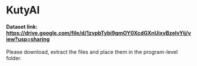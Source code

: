 # KutyAI

#### Dataset link: https://drive.google.com/file/d/1zvpbTybi9qmOY0XcdGXnUixvBzelvYij/view?usp=sharing
Please download, extract the files and place them in the program-level folder.
